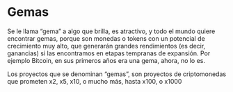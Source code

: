 # Gemas
Se le llama “gema” a algo que brilla, es atractivo, y todo el mundo quiere encontrar gemas, porque son monedas o tokens con un potencial de crecimiento muy alto, que generarán grandes rendimientos (es decir, ganancias) si las encontramos en etapas tempranas de expansión. Por ejemplo Bitcoin, en sus primeros años era una gema, ahora, no lo es.

Los proyectos que se denominan “gemas”, son proyectos de criptomonedas que prometen x2, x5, x10, o mucho más, hasta x100, o x1000 
